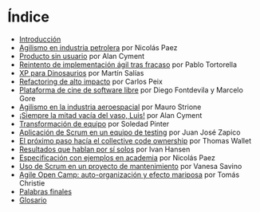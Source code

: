 Índice
===

* [Introducción](00-introduccion.md)
* [Agilismo en industria petrolera](01-caso_petrolera.md) por Nicolás Paez
* [Producto sin usuario](02-producto_sin_usuarios.md) por Alan Cyment
* [Reintento de implementación ágil tras fracaso](03-reintento.md) por Pablo Tortorella
* [XP para Dinosaurios](04-xp_dinos.md) por Martín Salías
* [Refactoring de alto impacto](05-refactoring_groso.md) por Carlos Peix
* [Plataforma de cine de software libre](06-plataforma_cine.md) por Diego Fontdevila y Marcelo Gore
* [Agilismo en la industria aeroespacial](07-caso_aeroespacial.md) por Mauro Strione
* [¡Siempre la mitad vacía del vaso, Luis!](08-mitad_vacia.md) por Alan Cyment
* [Transformación de equipo](09-transformacion_de_equipo.md) por Soledad Pinter
* [Aplicación de Scrum en un equipo de testing](10-testing-con-scrum.md) por Juan José Zapico
* [El próximo paso hacía el collective code ownership](11-collective_ownership.md) por Thomas Wallet
* [Resultados que hablan por sí solos](13-resultados_que_hablan.md) por Ivan Hansen
* [Especificación con ejemplos en academia](14-especificacion_con_ejemplos.md) por Nicolás Paez
* [Uso de Scrum en un proyecto de mantenimiento](15-scrum_mantenimiento.md) por Vanesa Savino
* [Agile Open Camp: auto-organización y efecto mariposa](16-el_aoc.md) por Tomás Christie
* [Palabras finales](17-palabras_finales.md)
* [Glosario](glosario.md)
